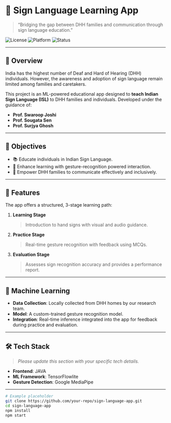 # 🧠 Sign Language Learning App

> “Bridging the gap between DHH families and communication through sign language education.”

![License](https://img.shields.io/badge/license-MIT-blue.svg)
![Platform](https://img.shields.io/badge/platform-Android%20%7C%20iOS%20%7C%20Web-lightgrey)
![Status](https://img.shields.io/badge/status-In%20Development-yellow)

---

## 📘 Overview

India has the highest number of Deaf and Hard of Hearing (DHH) individuals. However, the awareness and adoption of sign language remain limited among families and caretakers.

This project is an ML-powered educational app designed to **teach Indian Sign Language (ISL)** to DHH families and individuals. Developed under the guidance of:

- **Prof. Swaroop Joshi**
- **Prof. Sougata Sen**
- **Prof. Surjya Ghosh**

---

## 🎯 Objectives

- 📚 Educate individuals in Indian Sign Language.
- 🧠 Enhance learning with gesture-recognition powered interaction.
- 🤝 Empower DHH families to communicate effectively and inclusively.

---

## 🧩 Features

The app offers a structured, 3-stage learning path:

1. **Learning Stage**  
   > Introduction to hand signs with visual and audio guidance.

2. **Practice Stage**  
   > Real-time gesture recognition with feedback using MCQs.

3. **Evaluation Stage**  
   > Assesses sign recognition accuracy and provides a performance report.

---

## 🧠 Machine Learning

- **Data Collection**: Locally collected from DHH homes by our research team.
- **Model**: A custom-trained gesture recognition model.
- **Integration**: Real-time inference integrated into the app for feedback during practice and evaluation.

---

## 🛠️ Tech Stack

> _Please update this section with your specific tech details._

- **Frontend**: JAVA
- **ML Framework**: TensorFlowlite
- **Gesture Detection**: Google MediaPipe

---


```bash
# Example placeholder
git clone https://github.com/your-repo/sign-language-app.git
cd sign-language-app
npm install
npm start
